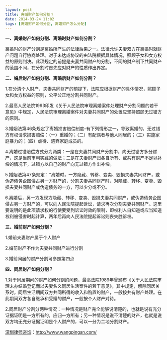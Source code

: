 ```yaml
---
layout: post
title: 离婚财产如何分割？
date: 2014-03-24 11:02
tags: [离婚财产如何分割, 离婚财产怎么分配]
---
```

<strong>一、离婚财产如何分割、离婚时财产如何分割？</strong>

离婚时的财产分割是离婚所产生的法律后果之一。法律允许夫妻双方在离婚时就财产问题自行协商处理。对于未达成协议的由法院根据具体情况，照顾子女和女方权益的原则判决。此项规定的前提是夫妻共同财产的分割，不同的财产制下共同财产的范围不同，在分割时首先应对财产的性质作出界定。

<strong>二、婚后财产如何分割、离婚后财产如何分割？</strong>

1.在分清个人财产、夫妻共同财产的前提下，法院应根据财产的具体情况，照顾子女和女方权益的原则，公平公正地分割共同财产。

2.最高人民法院1993印发《关于人民法院审理离婚案件处理财产分割问题的若干意见》中规定，人民法院审理离婚案件对夫妻共同财产的处置应坚持照顾无过错方的原则。

3.婚姻法第46条规定了离婚损害赔偿制度-有下列情形之一，导致离婚的，无过错方有权请求损害赔偿：（一）重婚的；（二）有配偶者与他人同居的；（三）实施家庭暴力的；（四）虐待、遗弃家庭成员的。

4.离婚过错赔偿方式分为两类：一是在夫妻共同财产分割中，向无过错方多分财产，这是当前审判实践的做法；二是在夫妻财产归各自所有、或共有财产不足以补偿的情况下，过错方以自己的财产向无过错方作出补偿。

5.婚姻法第47条规定："离婚时，一方隐藏、转移、变卖、毁损夫妻共同财产，或伪造债务企图侵占另一方财产的，分割夫妻共同财产时，对隐藏、转移、变卖、毁损夫妻共同财产或伪造债务的一方，可以少分或不分。

6.离婚后，另一方发现方隐藏、转移、变卖、毁损夫妻共同财产，或伪造债务企图侵占另一方财产的，可以向人民法院提起诉讼，请求再次分割夫妻共同财产。这里要说明的是此项请求权的行使要受到诉讼时效的限制，即权利人自知道或应当知道权利被侵害时起计算，两年后再向人民法院提起诉讼则丧失胜诉权。

<strong>三、婚前财产如何分割？</strong>

1.婚前夫妻财产属于个人财产

2.婚前财产不作为夫妻共同财产进行分割

3.婚前同居的财产分割可参照第四点

<strong>四、同居财产如何分割？</strong>

1.对于同居期间的财产如何分割的问题，最高法院1989年曾颁布《关于人民法院审理未办结婚登记而以夫妻名义同居生活案件的若干意见》，其中规定，解除同居关系时，同居生活期间双方共同所得的收入和购置的财产，一般按共有财产处理。在此期间双方各自继承和受赠的财产，一般按个人财产对待。

2.同居财产分割分两种情况：一种情况是财产完全能够说清楚的，也就是说有充分证据证明是一方所有的，应归一方所有；另一种情况是说不清楚的财产，也就是说双方均无充分证据证明是个人财产的，可以一分为二地分割财产。

<a href="http://www.wangpingan.com/">深圳律师咨询</a>：<a href="http://www.wangpingan.com/">http://www.wangpingan.com/</a>

